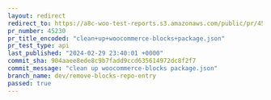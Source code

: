 ```yaml
---
layout: redirect
redirect_to: https://a8c-woo-test-reports.s3.amazonaws.com/public/pr/45230/api/index.html
pr_number: 45230
pr_title_encoded: "clean+up+woocommerce-blocks+package.json"
pr_test_type: api
last_published: "2024-02-29 23:40:01 +0000"
commit_sha: 904aaee8ede8c9b7fadd9ccd635614972dc8f2f7
commit_message: "clean up woocommerce-blocks package.json"
branch_name: dev/remove-blocks-repo-entry
passed: true
---
```

